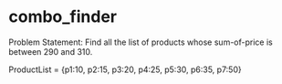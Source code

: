 # combo_finder
Problem Statement:
Find all the list of products whose sum-of-price is between 290 and 310.

ProductList = {p1:10, p2:15, p3:20, p4:25, p5:30, p6:35, p7:50}

